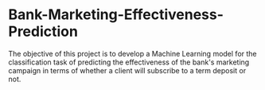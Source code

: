 # Bank-Marketing-Effectiveness-Prediction
The objective of this project is to develop a Machine Learning model for the classification task of predicting the effectiveness of the bank's marketing campaign in terms of whether a client will subscribe to a term deposit or not.
